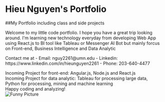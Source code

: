 # Hieu Nguyen's Portfolio
##My Portfolio including class and side projects
<p>
Welcome to my little code portfolio. I hope you have a great trip looking around.
I'm learning new technology everyday from developing Web App using React.js to BI tool like Tableau or Messenger AI Bot but mainly forcus on Front-end, Business Intelligence and Data Analytic
</p>
Contact me at 
- Email:      nguy2261@umn.edu
- Linkedin:   https://www.linkedin.com/in/hieunguyen2261
- Phone:      203-640-4477

Incoming Project for front-end: Angular.js, Node.js and React.js <br />
Incoming Project for data analytic: Tableau for processing large data, Python for processing, mining and machine learning <br />
Happy coding and analyzing!  <br />
![Funny Picture](https://wyncode.co/wp-content/uploads/2014/08/171.jpg)
